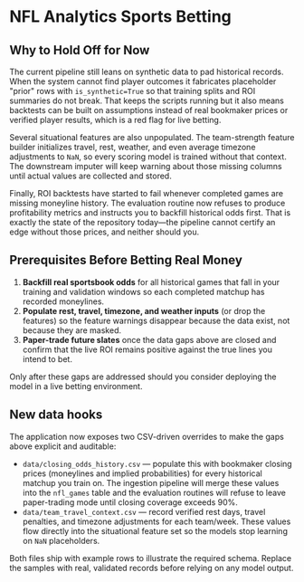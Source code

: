 # NFL Analytics Sports Betting

## Why to Hold Off for Now

The current pipeline still leans on synthetic data to pad historical records. When the
system cannot find player outcomes it fabricates placeholder "prior" rows with
`is_synthetic=True` so that training splits and ROI summaries do not break. That keeps
the scripts running but it also means backtests can be built on assumptions instead of
real bookmaker prices or verified player results, which is a red flag for live betting.

Several situational features are also unpopulated. The team-strength feature builder
initializes travel, rest, weather, and even average timezone adjustments to `NaN`, so
every scoring model is trained without that context. The downstream imputer will keep
warning about those missing columns until actual values are collected and stored.

Finally, ROI backtests have started to fail whenever completed games are missing
moneyline history. The evaluation routine now refuses to produce profitability metrics
and instructs you to backfill historical odds first. That is exactly the state of the
repository today—the pipeline cannot certify an edge without those prices, and neither
should you.

## Prerequisites Before Betting Real Money

1. **Backfill real sportsbook odds** for all historical games that fall in your
   training and validation windows so each completed matchup has recorded moneylines.
2. **Populate rest, travel, timezone, and weather inputs** (or drop the features) so
   the feature warnings disappear because the data exist, not because they are masked.
3. **Paper-trade future slates** once the data gaps above are closed and confirm that
   the live ROI remains positive against the true lines you intend to bet.

Only after these gaps are addressed should you consider deploying the model in a live
betting environment.

## New data hooks

The application now exposes two CSV-driven overrides to make the gaps above explicit
and auditable:

- `data/closing_odds_history.csv` &mdash; populate this with bookmaker closing prices
  (moneylines and implied probabilities) for every historical matchup you train on.
  The ingestion pipeline will merge these values into the `nfl_games` table and the
  evaluation routines will refuse to leave paper-trading mode until closing coverage
  exceeds 90%.
- `data/team_travel_context.csv` &mdash; record verified rest days, travel penalties,
  and timezone adjustments for each team/week. These values flow directly into the
  situational feature set so the models stop learning on `NaN` placeholders.

Both files ship with example rows to illustrate the required schema. Replace the
samples with real, validated records before relying on any model output.
